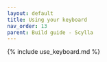```yaml
---
layout: default
title: Using your keyboard
nav_order: 13
parent: Build guide - Scylla
---
```



{% include use_keyboard.md %}